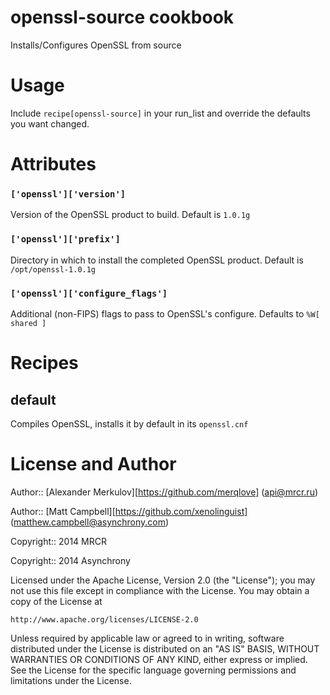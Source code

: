 # openssl-source cookbook

Installs/Configures OpenSSL from source

# Usage

Include `recipe[openssl-source]` in your run_list and override the
defaults you want changed.

# Attributes

### `['openssl']['version']`

Version of the OpenSSL product to build. Default is `1.0.1g`

### `['openssl']['prefix']`

Directory in which to install the completed OpenSSL product.
Default is `/opt/openssl-1.0.1g`

### `['openssl']['configure_flags']`

Additional (non-FIPS) flags to pass to OpenSSL's configure.
Defaults to `%W[ shared ]`

# Recipes

## default

Compiles OpenSSL, installs it
by default in its `openssl.cnf`

# License and Author

Author:: [Alexander Merkulov][https://github.com/merqlove] (api@mrcr.ru)

Author:: [Matt Campbell][https://github.com/xenolinguist] (matthew.campbell@asynchrony.com)

Copyright:: 2014 MRCR

Copyright:: 2014 Asynchrony

Licensed under the Apache License, Version 2.0 (the "License");
you may not use this file except in compliance with the License.
You may obtain a copy of the License at

    http://www.apache.org/licenses/LICENSE-2.0

Unless required by applicable law or agreed to in writing, software
distributed under the License is distributed on an "AS IS" BASIS,
WITHOUT WARRANTIES OR CONDITIONS OF ANY KIND, either express or
implied.
See the License for the specific language governing permissions and
limitations under the License.

